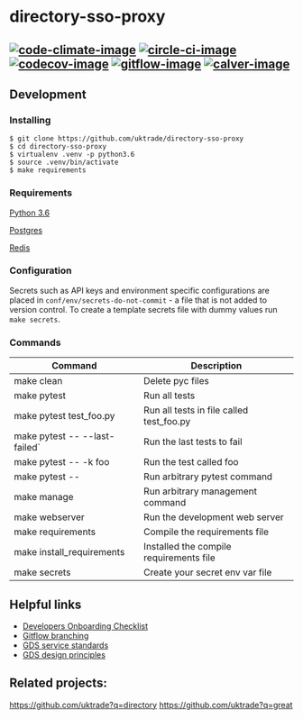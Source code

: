 # directory-sso-proxy

[![code-climate-image]][code-climate]
[![circle-ci-image]][circle-ci]
[![codecov-image]][codecov]
[![gitflow-image]][gitflow]
[![calver-image]][calver]
---

## Development

### Installing

    $ git clone https://github.com/uktrade/directory-sso-proxy
    $ cd directory-sso-proxy
    $ virtualenv .venv -p python3.6
    $ source .venv/bin/activate
    $ make requirements

### Requirements

[Python 3.6](https://www.python.org/downloads/release/python-360/)

[Postgres](https://www.postgresql.org/)

[Redis](https://redis.io/)

### Configuration

Secrets such as API keys and environment specific configurations are placed in `conf/env/secrets-do-not-commit` - a file that is not added to version control. To create a template secrets file with dummy values run `make secrets`.

### Commands

| Command                       | Description |
| ----------------------------- | ------------|
| make clean                    | Delete pyc files |
| make pytest                   | Run all tests |
| make pytest test_foo.py       | Run all tests in file called test_foo.py |
| make pytest -- --last-failed` | Run the last tests to fail |
| make pytest -- -k foo         | Run the test called foo |
| make pytest -- <foo>          | Run arbitrary pytest command |
| make manage <foo>             | Run arbitrary management command |
| make webserver                | Run the development web server |
| make requirements             | Compile the requirements file |
| make install_requirements     | Installed the compile requirements file |
| make secrets                  | Create your secret env var file |

## Helpful links
* [Developers Onboarding Checklist](https://uktrade.atlassian.net/wiki/spaces/ED/pages/32243946/Developers+onboarding+checklist)
* [Gitflow branching](https://uktrade.atlassian.net/wiki/spaces/ED/pages/737182153/Gitflow+and+releases)
* [GDS service standards](https://www.gov.uk/service-manual/service-standard)
* [GDS design principles](https://www.gov.uk/design-principles)

## Related projects:
https://github.com/uktrade?q=directory
https://github.com/uktrade?q=great


[code-climate-image]: https://codeclimate.com/github/uktrade/directory-sso-proxy/badges/issue_count.svg
[code-climate]: https://codeclimate.com/github/uktrade/directory-sso-proxy

[circle-ci-image]: https://circleci.com/gh/uktrade/directory-sso-proxy/tree/master.svg?style=svg
[circle-ci]: https://circleci.com/gh/uktrade/directory-sso-proxy/tree/master

[codecov-image]: https://codecov.io/gh/uktrade/directory-sso-proxy/branch/master/graph/badge.svg
[codecov]: https://codecov.io/gh/uktrade/directory-sso-proxy

[gitflow-image]: https://img.shields.io/badge/Branching%20strategy-gitflow-5FBB1C.svg
[gitflow]: https://www.atlassian.com/git/tutorials/comparing-workflows/gitflow-workflow

[calver-image]: https://img.shields.io/badge/Versioning%20strategy-CalVer-5FBB1C.svg
[calver]: https://calver.org

